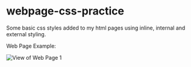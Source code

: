 # webpage-css-practice
Some basic css styles added to my html pages using inline, internal and external styling.

Web Page Example:

<img src="/screenshots-of-page" alt="View of Web Page 1">
